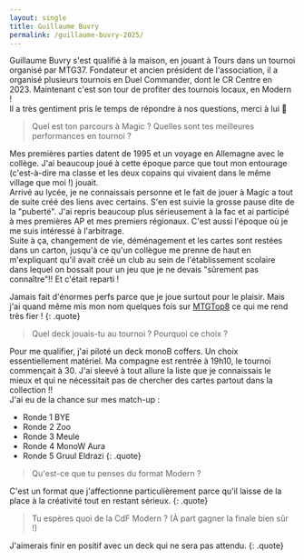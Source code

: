 ```yaml
---
layout: single
title: Guillaume Buvry
permalink: /guillaume-buvry-2025/
---
```


Guillaume Buvry s'est qualifié à la maison, en jouant à Tours dans un tournoi organisé par MTG37. Fondateur et ancien président de l'association, il a organisé plusieurs tournois en Duel Commander, dont le CR Centre en 2023. Maintenant c'est son tour de profiter des tournois locaux, en Modern !  
Il a très gentiment pris le temps de répondre à nos questions, merci à lui 🙇

> Quel est ton parcours à Magic ? Quelles sont tes meilleures performances en tournoi ?

Mes premières parties datent de 1995 et un voyage en Allemagne avec le collège. J'ai beaucoup joué à cette époque parce que tout mon entourage (c'est-à-dire ma classe et les deux copains qui vivaient dans le même village que moi !) jouait.  
Arrivé au lycée, je ne connaissais personne et le fait de jouer à Magic a tout de suite créé des liens avec certains. S'en est suivie la grosse pause dite de la "puberté". J'ai repris beaucoup plus sérieusement à la fac et ai participé à mes premières AP et mes premiers régionaux. C'est aussi l'époque où je me suis intéressé à l'arbitrage.  
Suite à ça, changement de vie, déménagement et les cartes sont restées dans un carton, jusqu'à ce qu'un collègue me prenne de haut en m'expliquant qu'il avait créé un club au sein de l'établissement scolaire dans lequel on bossait pour un jeu que je ne devais "sûrement pas connaître"!! Et c'était reparti !

Jamais fait d'énormes perfs parce que je joue surtout pour le plaisir. Mais j'ai quand même mis mon nom quelques fois sur [MTGTop8](https://www.mtgtop8.com/search?player=buv) ce qui me rend très fier !
{: .quote}

> Quel deck jouais-tu au tournoi ? Pourquoi ce choix ?

Pour me qualifier, j'ai piloté un deck monoB coffers. Un choix essentiellement matériel. Ma compagne est rentrée à 19h10, le tournoi commençait à 30. J'ai sleevé à tout allure la liste que je connaissais le mieux et qui ne nécessitait pas de chercher des cartes partout dans la collection !!  
J'ai eu de la chance sur mes match-up :
- Ronde 1 BYE
- Ronde 2 Zoo
- Ronde 3 Meule
- Ronde 4 MonoW Aura
- Ronde 5 Gruul Eldrazi
{: .quote}

> Qu'est-ce que tu penses du format Modern ?

C'est un format que j'affectionne particulièrement parce qu'il laisse de la place à la créativité tout en restant sérieux.
{: .quote}

> Tu espères quoi de la CdF Modern ? (À part gagner la finale bien sûr !)

J'aimerais finir en positif avec un deck qui ne sera pas attendu.
{: .quote}
